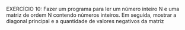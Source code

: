 EXERCÍCIO 10:
    Fazer um programa para ler um número inteiro N e uma matriz de
    ordem N contendo números inteiros. Em seguida, mostrar a diagonal
    principal e a quantidade de valores negativos da matriz